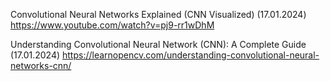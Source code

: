 
Convolutional Neural Networks Explained (CNN Visualized) (17.01.2024) https://www.youtube.com/watch?v=pj9-rr1wDhM

Understanding Convolutional Neural Network (CNN): A Complete Guide (17.01.2024) https://learnopencv.com/understanding-convolutional-neural-networks-cnn/